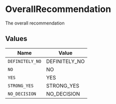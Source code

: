 # OverallRecommendation

The overall recommendation


## Values

| Name            | Value           |
| --------------- | --------------- |
| `DEFINITELY_NO` | DEFINITELY_NO   |
| `NO`            | NO              |
| `YES`           | YES             |
| `STRONG_YES`    | STRONG_YES      |
| `NO_DECISION`   | NO_DECISION     |